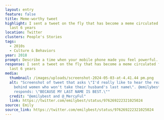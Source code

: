 ```yaml
---
layout: entry
feature: false
title: Meme-worthy tweet
highlight: I sent a tweet on the fly that has become a meme circulated for the
  last 6 years
location: Twitter
clusters: People's Stories
tags:
  - 2010s
  - Culture & Behaviors
year: 2018
prompt: Describe a time when your mobile phone made you feel powerful.
response: I sent a tweet on the fly that has become a meme circulated for the
  last 6 years
media:
  thumbnail: /images/uploads/screenshot-2024-05-03-at-4.41.44 pm.png
  alt: "Screenshot of tweet that asks \"I'd really like to hear the reasoning
    behind women who won't take their husband's last name\". @emilybest
    responds: \"BECAUSE MY LAST NAME IS BEST.\""
  credit: "@emilybest and @_MercyFul"
  link: https://twitter.com/emilybest/status/976269222321025024
source: Emily
source_link: https://twitter.com/emilybest/status/976269222321025024
---
```


